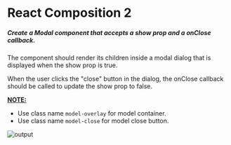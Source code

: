 # React Composition 2

##### Create a Modal component that accepts a show prop and a onClose callback. 

The component should render its children inside a modal dialog that is displayed when the show prop is true. 

When the user clicks the "close" button in the dialog, the onClose callback should be called to update the show prop to false.

<ins>**NOTE:**</ins>
- Use class name `model-overlay` for model container.
- Use class name `model-close` for model close button.

![output](https://storage.googleapis.com/acciojob-open-file-collections/composition-20.gif)
